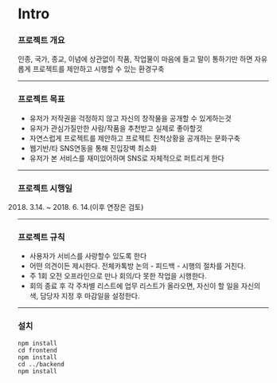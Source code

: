 # Intro

### 프로젝트 개요
인종, 국가, 종교, 이념에 상관없이 작품, 작업물이 마음에 들고
말이 통하기만 하면 자유롭게 프로젝트를 제안하고 시행할 수 있는 환경구축

---

### 프로젝트 목표 
  - 유저가 저작권을 걱정하지 않고 자신의 창작물을 공개할 수 있게하는것
  - 유저가 관심가질만한 사람/작품을 추천받고 실제로 좋아할것
  - 자연스럽게 프로젝트를 제안하고 프로젝트 진척상황을 공개하는 문화구축
  - 웹기반/타 SNS연동을 통해 진입장벽 최소화
  - 유저가 본 서비스를 재미있어하며 SNS로 자체적으로 퍼트리게 한다

---

### 프로젝트 시행일
2018. 3.14. ~ 2018. 6. 14.(이후 연장은 검토)

---

### 프로젝트 규칙 
  - 사용자가 서비스를 사랑할수 있도록 한다
  - 어떤 의견이든 제시한다. 전체카톡방 논의 - 피드백 - 시행의 절차를 거친다.
  - 주 1회 오전 오프라인으로 만나 회의/다 못한 작업을 시행한다.
  - 회의 종료 후 각 주차별 리스트에 업무 리스트가 올라오면, 자신이 할 일을
    자신의 색, 담당자 지정 후 마감일을 설정한다.

---

### 설치
```
npm install
cd frontend
npm install
cd ../backend
npm install
```

